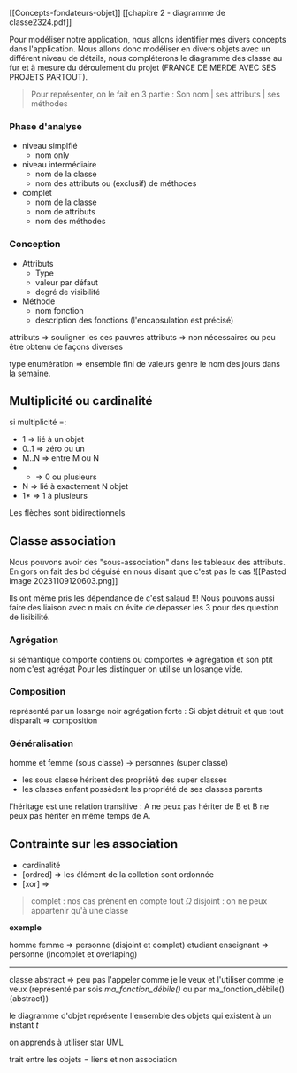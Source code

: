 [[Concepts-fondateurs-objet]]
[[chapitre 2 - diagramme de classe2324.pdf]]

Pour modéliser notre application, nous allons identifier mes divers concepts dans l'application. Nous allons donc modéliser en divers objets avec un différent niveau de détails, nous compléterons le diagramme des classe au fur et à mesure du déroulement du projet (FRANCE DE MERDE AVEC SES PROJETS PARTOUT).

> Pour représenter, on le fait en 3 partie : Son nom | ses attributs | ses méthodes 

### Phase d'analyse 

- niveau simplfié
	- nom only
- niveau intermédiaire 
	- nom de la classe
	- nom des attributs ou (exclusif) de méthodes
- complet
	- nom de la classe
	- nom de attributs
	- nom des méthodes

### Conception

- Attributs 
	- Type
	- valeur par défaut 
	- degré de visibilité
- Méthode
	- nom fonction
	- description des fonctions (l'encapsulation est précisé)

attributs  $\Rightarrow$ souligner les ces pauvres 
attributs $\Rightarrow$ non nécessaires ou peu être obtenu de façons diverses  

type enumération $\Rightarrow$ ensemble fini de valeurs genre le nom des jours dans la semaine.  

## Multiplicité ou cardinalité 

si multiplicité =:
- 1 => lié à un objet 
- 0..1 => zéro ou un
- M..N => entre M ou N
- * => 0 ou plusieurs 
- N => lié à exactement N objet
- 1* => 1 à plusieurs

Les flèches sont bidirectionnels 

## Classe association 

Nous pouvons avoir des "sous-association" dans les tableaux des attributs. En gors on fait des bd déguisé en nous disant que c'est pas le cas 
![[Pasted image 20231109120603.png]]

Ils ont même pris les dépendance de c'est salaud !!!
Nous pouvons aussi faire des liaison avec n mais on évite de dépasser les 3 pour des question de lisibilité.

### Agrégation 

si sémantique comporte contiens ou comportes $\Rightarrow$ agrégation et son ptit nom c'est agrégat 
Pour les distinguer on utilise un losange vide.

### Composition 

représenté par un losange noir 
agrégation forte : Si objet détruit et que tout disparaît => composition 

### Généralisation 

homme et femme (sous classe) -> personnes (super classe) 

- les sous classe héritent des propriété des super classes 
- les classes enfant possèdent les propriété de ses classes parents 

l'héritage est une relation transitive : A ne peux pas hériter de B et B ne peux pas hériter en même temps de A.

## Contrainte sur les association 

- cardinalité 
- \[ordred] => les élément de la colletion sont ordonnée 
- \[xor] =>

> complet : nos cas prènent en compte tout $\Omega$ 
> disjoint : on ne peux appartenir qu'à une classe 

**exemple**

homme femme => personne (disjoint et complet)
etudiant enseignant => personne (incomplet et overlaping)

---
classe abstract => peu pas l'appeler comme je le veux et l'utiliser comme je veux 
(représenté par sois *ma_fonction_débile()* ou par ma_fonction_débile(){abstract})

le diagramme d'objet représente l'ensemble des objets qui existent à un instant $t$ 

on apprends à utiliser star UML

trait entre les objets = liens et non association 